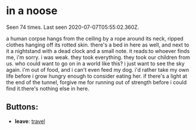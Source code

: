 # in a noose

Seen 74 times. Last seen 2020-07-07T05:55:02.360Z.

a human corpse hangs from the ceiling by a rope around its neck, ripped clothes hanging off its rotted skin. there's a bed in here as well, and next to it a nightstand with a dead clock and a small note. it reads:<span class='doc'>to whoever finds me, i'm sorry. i was weak. they took everything. they took our children from us. who could want to go on in a world like this? i just want to see the sky again. i'm out of food, and i can't even feed my dog. i'd rather take my own life before i grow hungry enough to consider eating her. if there's a light at the end of the tunnel, forgive me for running out of strength before i could find it.</span>there's nothing else in here.

## Buttons:

- **leave**: [travel](travel-travel.md)